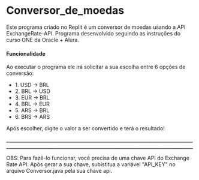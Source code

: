 <h1>Conversor_de_moedas</h1>
<p>Este programa criado no Replit é um conversor de moedas usando a API ExchangeRate-API. Programa desenvolvido seguindo as instruções do curso ONE da Oracle + Alura.</p>

<h4>Funcionalidade</h4>
<p>Ao executar o programa ele irá solicitar a sua escolha entre 6 opções de conversão:</p>
<ul>
  <li>1. USD -> BRL</li>
  <li>2. BRL -> USD</li>
  <li>3. EUR -> BRL</li>
  <li>4. BRL -> EUR</li>
  <li>5. ARS -> BRL</li>
  <li>6. BRS -> ARS</li>
</ul>
<p>Após escolher, digite o valor a ser convertido e terá o resultado!</p>
<p>____________________________________________________________________________________________________________________________________________________________</p>
<p>OBS: Para fazê-lo funcionar, você precisa de uma chave API do Exchange Rate API. Após gerar a sua chave, subistitua a variável "API_KEY" no arquivo Conversor.java pela sua chave api.</p>
